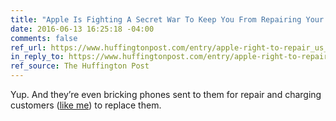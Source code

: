 ```yaml
---
title: "Apple Is Fighting A Secret War To Keep You From Repairing Your Phone"
date: 2016-06-13 16:25:18 -04:00
comments: false
ref_url: https://www.huffingtonpost.com/entry/apple-right-to-repair_us_5755a6b4e4b0ed593f14fdea
in_reply_to: https://www.huffingtonpost.com/entry/apple-right-to-repair_us_5755a6b4e4b0ed593f14fdea
ref_source: The Huffington Post
---
```


Yup. And they’re even bricking phones sent to them for repair and charging customers ([like me](https://aaron-gustafson.com/notebook/apple-support-honeybadger/)) to replace them.